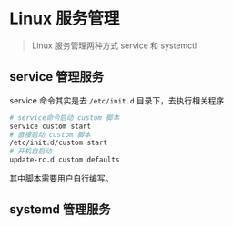# Linux 服务管理

> Linux 服务管理两种方式 service 和 systemctl

## service 管理服务

service 命令其实是去 `/etc/init.d` 目录下，去执行相关程序

```bash
# service命令启动 custom 脚本
service custom start
# 直接启动 custom 脚本
/etc/init.d/custom start
# 开机自启动
update-rc.d custom defaults
```

其中脚本需要用户自行编写。

## systemd 管理服务